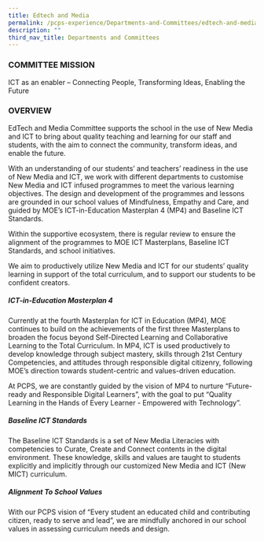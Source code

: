 ```yaml
---
title: Edtech and Media
permalink: /pcps-experience/Departments-and-Committees/edtech-and-media/
description: ""
third_nav_title: Departments and Committees
---
```

### COMMITTEE MISSION
ICT as an enabler – Connecting People, Transforming Ideas, Enabling the Future

### OVERVIEW
EdTech and Media Committee supports the school in the use of New Media and ICT to bring about quality teaching and learning for our staff and students, with the aim to connect the community, transform ideas, and enable the future.

With an understanding of our students’ and teachers’ readiness in the use of New Media and ICT, we work with different departments to customise New Media and ICT infused programmes to meet the various learning objectives. The design and development of the programmes and lessons are grounded in our school values of Mindfulness, Empathy and Care, and guided by MOE’s ICT-in-Education Masterplan 4 (MP4) and Baseline ICT Standards. 


Within the supportive ecosystem, there is regular review to ensure the alignment of the programmes to MOE ICT Masterplans, Baseline ICT Standards, and school initiatives.

We aim to productively utilize New Media and ICT for our students’ quality learning in support of the total curriculum, and to support our students to be confident creators.



##### ICT-in-Education Masterplan 4

Currently at the fourth Masterplan for ICT in Education (MP4), MOE continues to build on the achievements of the first three Masterplans to broaden the focus beyond Self-Directed Learning and Collaborative Learning to the Total Curriculum. In MP4, ICT is used productively to develop knowledge through subject mastery, skills through 21st Century Competencies, and attitudes through responsible digital citizenry, following MOE’s direction towards student-centric and values-driven education.

At PCPS, we are constantly guided by the vision of MP4 to nurture “Future-ready and Responsible Digital Learners”, with the goal to put “Quality Learning in the Hands of Every Learner - Empowered with Technology”. 

##### Baseline ICT Standards

The Baseline ICT Standards is a set of New Media Literacies with competencies to Curate, Create and Connect contents in the digital environment. These knowledge, skills and values are taught to students explicitly and implicitly through our customized New Media and ICT (New MICT) curriculum.

##### Alignment To School Values

With our PCPS vision of “Every student an educated child and contributing citizen, ready to serve and lead”, we are mindfully anchored in our school values in assessing curriculum needs and design.